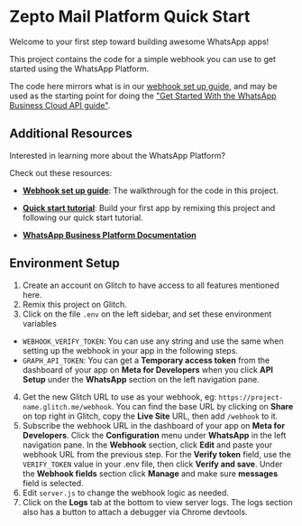 # Zepto Mail Platform Quick Start

Welcome to your first step toward building awesome WhatsApp apps!

This project contains the code for a simple webhook you can use to get started using the WhatsApp Platform.

The code here mirrors what is in our [webhook set up guide](https://developers.facebook.com/docs/whatsapp/cloud-api/guides/set-up-webhooks), and may be used as the starting point for doing the ["Get Started With the WhatsApp Business Cloud API guide"](https://developers.facebook.com/docs/whatsapp/getting-started/signing-up/).

## Additional Resources

Interested in learning more about the WhatsApp Platform?

Check out these resources:

- [**Webhook set up guide**](https://developers.facebook.com/docs/whatsapp/getting-started/signing-up/#configure-webhooks): The walkthrough for the code in this project.

- [**Quick start tutorial**](https://developers.facebook.com/docs/whatsapp/getting-started/signing-up/): Build your first app by remixing this project and following our quick start tutorial.

- [**WhatsApp Business Platform Documentation**](https://developers.facebook.com/docs/whatsapp/)


## Environment Setup

1. Create an account on Glitch to have access to all features mentioned here.
2. Remix this project on Glitch.
3. Click on the file `.env` on the left sidebar, and set these environment variables

- `WEBHOOK_VERIFY_TOKEN`: You can use any string and use the same when setting up the webhook in your app in the following steps.
- `GRAPH_API_TOKEN`: You can get a **Temporary access token** from the dashboard of your app on **Meta for Developers** when you click **API Setup** under the **WhatsApp** section on the left navigation pane.

4. Get the new Glitch URL to use as your webhook, eg: `https://project-name.glitch.me/webhook`. You can find the base URL by clicking on **Share** on top right in Glitch, copy the **Live Site** URL, then add `/webhook` to it.
5. Subscribe the webhook URL in the dashboard of your app on **Meta for Developers**. Click the **Configuration** menu under **WhatsApp** in the left navigation pane.
   In the **Webhook** section, click **Edit** and paste your webhook URL from the previous step. For the **Verify token** field, use the `VERIFY_TOKEN` value in your .env file, then click **Verify and save**.
   Under the **Webhook fields** section click **Manage** and make sure **messages** field is selected.
6. Edit `server.js` to change the webhook logic as needed.
7. Click on the **Logs** tab at the bottom to view server logs. The logs section also has a button to attach a debugger via Chrome devtools.

